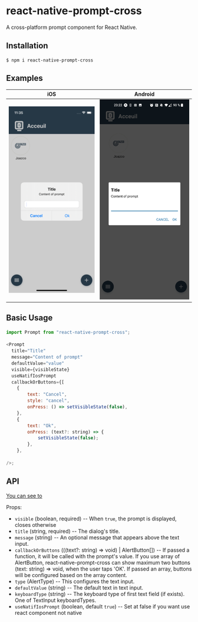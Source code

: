 # react-native-prompt-cross

A cross-platform prompt component for React Native.

## Installation

```
$ npm i react-native-prompt-cross
```

## Examples

| iOS                 | Android                 |
| ------------------- | ----------------------- |
| ![](./demo.ios.png) | ![](./demo.android.jpg) |

## Basic Usage

```js
import Prompt from "react-native-prompt-cross";

<Prompt
  title="Title"
  message="Content of prompt"
  defaultValue="value"
  visible={visibleState}
  useNatifIosPrompt
  callbackOrButtons={[
    {
        text: "Cancel",
        style: "cancel",
        onPress: () => setVisibleState(false),
    },
    {
        text: "Ok",
        onPress: (text?: string) => {
            setVisibleState(false);
        },
    },

/>;
```

## API

[You can see to](https://reactnative.dev/docs/alert#prompt-ios)

Props:

- `visible` (boolean, required) -- When `true`, the prompt is displayed, closes otherwise
- `title` (string, required) -- The dialog's title.
- `message` (string) -- An optional message that appears above the text input.
- `callbackOrButtons` (((text?: string) => void) | AlertButton[]) -- If passed a function, it will be called with the prompt's value. If you use array of AlertButton, react-native-prompt-cross can show maximum two buttons
  (text: string) => void, when the user taps 'OK'.
  If passed an array, buttons will be configured based on the array content.
- `type` (AlertType) -- This configures the text input.
- `defaultValue` (string) -- The default text in text input.
- `keyboardType` (string) -- The keyboard type of first text field (if exists). One of TextInput keyboardTypes.
- `useNatifIosPrompt` (boolean, default `true`) -- Set at false if you want use react component not native

